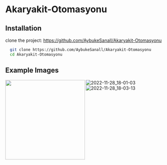 # Akaryakit-Otomasyonu

## Installation
clone the project:
https://github.com/AybukeSanall/Akaryakit-Otomasyonu

```bash
  git clone https://github.com/AybukeSanall/Akaryakit-Otomasyonu
  cd Akaryakit-Otomasyonu 
```
## Example Images
<a href="url"><img src="https://user-images.githubusercontent.com/78085366/204312743-9935d7ba-67ba-4b19-8893-faf21597a4fb.png" align="left"  width="250" ></a>

![2022-11-28_18-01-03](https://user-images.githubusercontent.com/78085366/204312745-a7b154b3-a4d4-4716-9569-259d352f32cd.png)
![2022-11-28_18-03-13](https://user-images.githubusercontent.com/78085366/204312748-aed42caa-f534-4c27-94e2-cacf5e63450a.png)
